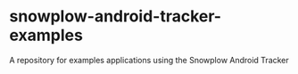 # snowplow-android-tracker-examples
A repository for examples applications using the Snowplow Android Tracker
